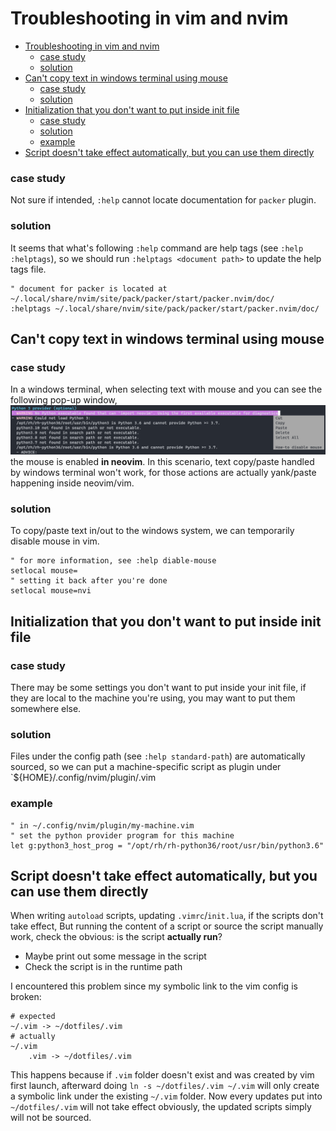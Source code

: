 # Troubleshooting in vim and nvim

<!--toc:start-->

- [Troubleshooting in vim and nvim](#troubleshooting-in-vim-and-nvim)
  - [case study](#case-study)
  - [solution](#solution)
- [Can't copy text in windows terminal using mouse](#cant-copy-text-in-windows-terminal-using-mouse)
  - [case study](#case-study)
  - [solution](#solution)
- [Initialization that you don't want to put inside init file](#initialization-that-you-dont-want-to-put-inside-init-file)
  - [case study](#case-study)
  - [solution](#solution)
  - [example](#example)
- [Script doesn't take effect automatically, but you can use them directly](#script-doesnt-take-effect-automatically-but-you-can-use-them-directly)
<!--toc:end-->

### case study

Not sure if intended, `:help` cannot locate documentation for `packer` plugin.

### solution

It seems that what's following `:help` command are help tags (see `:help :helptags`), so we should run `:helptags <document path>` to update the help tags file.

```vim
" document for packer is located at ~/.local/share/nvim/site/pack/packer/start/packer.nvim/doc/
:helptags ~/.local/share/nvim/site/pack/packer/start/packer.nvim/doc/
```

## Can't copy text in windows terminal using mouse

### case study

In a windows terminal, when selecting text with mouse and you can see the following pop-up window,
![](./images/mouse-enabled-text-selection.png)
the mouse is enabled **in neovim**. In this scenario, text copy/paste handled by windows terminal won't work, for those actions are actually yank/paste happening inside neovim/vim.

### solution

To copy/paste text in/out to the windows system, we can temporarily disable mouse in vim.

```vim
" for more information, see :help diable-mouse
setlocal mouse=
" setting it back after you're done
setlocal mouse=nvi
```

## Initialization that you don't want to put inside init file

### case study

There may be some settings you don't want to put inside your init file, if they are local to the machine you're using, you may want to put them somewhere else.

### solution

Files under the config path (see `:help standard-path`) are automatically sourced, so we can put a machine-specific script as plugin under `${HOME}/.config/nvim/plugin/<machine-specific>.vim

### example

```vim
" in ~/.config/nvim/plugin/my-machine.vim
" set the python provider program for this machine
let g:python3_host_prog = "/opt/rh/rh-python36/root/usr/bin/python3.6"
```

## Script doesn't take effect automatically, but you can use them directly

When writing `autoload` scripts, updating `.vimrc`/`init.lua`, if the scripts don't take effect, But running the content of a script or source the script manually work, check the obvious: is the script **actually run**?

- Maybe print out some message in the script
- Check the script is in the runtime path

I encountered this problem since my symbolic link to the vim config is broken:

```
# expected
~/.vim -> ~/dotfiles/.vim
# actually
~/.vim
    .vim -> ~/dotfiles/.vim
```

This happens because if `.vim` folder doesn't exist and was created by vim first launch, afterward doing `ln -s ~/dotfiles/.vim ~/.vim` will only create a symbolic link under the existing `~/.vim` folder.
Now every updates put into `~/dotfiles/.vim` will not take effect obviously, the updated scripts simply will not be sourced.
